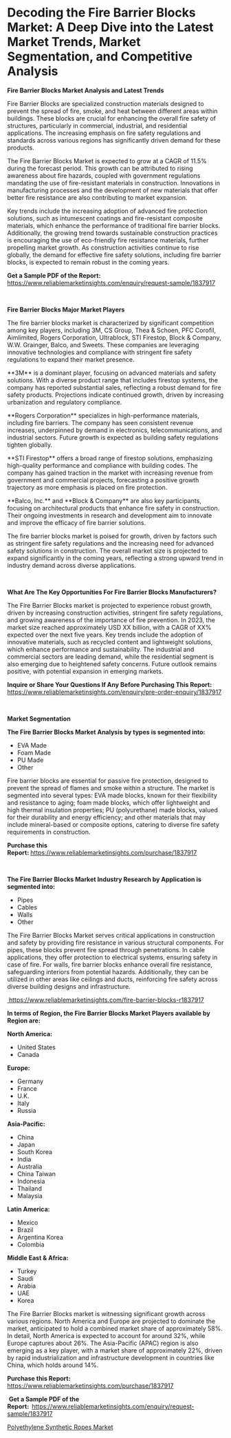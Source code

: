 <p><h1>Decoding the Fire Barrier Blocks Market: A Deep Dive into the Latest Market Trends, Market Segmentation, and Competitive Analysis</h1></p><p><strong>Fire Barrier Blocks Market Analysis and Latest Trends</strong></p>
<p><p>Fire Barrier Blocks are specialized construction materials designed to prevent the spread of fire, smoke, and heat between different areas within buildings. These blocks are crucial for enhancing the overall fire safety of structures, particularly in commercial, industrial, and residential applications. The increasing emphasis on fire safety regulations and standards across various regions has significantly driven demand for these products.</p><p>The Fire Barrier Blocks Market is expected to grow at a CAGR of 11.5% during the forecast period. This growth can be attributed to rising awareness about fire hazards, coupled with government regulations mandating the use of fire-resistant materials in construction. Innovations in manufacturing processes and the development of new materials that offer better fire resistance are also contributing to market expansion.</p><p>Key trends include the increasing adoption of advanced fire protection solutions, such as intumescent coatings and fire-resistant composite materials, which enhance the performance of traditional fire barrier blocks. Additionally, the growing trend towards sustainable construction practices is encouraging the use of eco-friendly fire resistance materials, further propelling market growth. As construction activities continue to rise globally, the demand for effective fire safety solutions, including fire barrier blocks, is expected to remain robust in the coming years.</p></p>
<p><strong>Get a Sample PDF of the Report:&nbsp;</strong> <a href="https://www.reliablemarketinsights.com/enquiry/request-sample/1837917?utm_campaign=3369&utm_medium=2&utm_source=Github&utm_content=ia&utm_term=03042025&utm_id=fire-barrier-blocks">https://www.reliablemarketinsights.com/enquiry/request-sample/1837917</a></p>
<p>&nbsp;</p>
<p><strong>Fire Barrier Blocks Major Market Players</strong></p>
<p><p>The fire barrier blocks market is characterized by significant competition among key players, including 3M, CS Group, Thea & Schoen, PFC Corofil, Aimlimited, Rogers Corporation, Ultrablock, STI Firestop, Block & Company, W.W. Grainger, Balco, and Sweets. These companies are leveraging innovative technologies and compliance with stringent fire safety regulations to expand their market presence.</p><p>**3M** is a dominant player, focusing on advanced materials and safety solutions. With a diverse product range that includes firestop systems, the company has reported substantial sales, reflecting a robust demand for fire safety products. Projections indicate continued growth, driven by increasing urbanization and regulatory compliance.</p><p>**Rogers Corporation** specializes in high-performance materials, including fire barriers. The company has seen consistent revenue increases, underpinned by demand in electronics, telecommunications, and industrial sectors. Future growth is expected as building safety regulations tighten globally.</p><p>**STI Firestop** offers a broad range of firestop solutions, emphasizing high-quality performance and compliance with building codes. The company has gained traction in the market with increasing revenue from government and commercial projects, forecasting a positive growth trajectory as more emphasis is placed on fire protection.</p><p>**Balco, Inc.** and **Block & Company** are also key participants, focusing on architectural products that enhance fire safety in construction. Their ongoing investments in research and development aim to innovate and improve the efficacy of fire barrier solutions.</p><p>The fire barrier blocks market is poised for growth, driven by factors such as stringent fire safety regulations and the increasing need for advanced safety solutions in construction. The overall market size is projected to expand significantly in the coming years, reflecting a strong upward trend in industry demand across diverse applications.</p></p>
<p>&nbsp;</p>
<p><strong>What Are The Key Opportunities For Fire Barrier Blocks Manufacturers?</strong></p>
<p><p>The Fire Barrier Blocks market is projected to experience robust growth, driven by increasing construction activities, stringent fire safety regulations, and growing awareness of the importance of fire prevention. In 2023, the market size reached approximately USD XX billion, with a CAGR of XX% expected over the next five years. Key trends include the adoption of innovative materials, such as recycled content and lightweight solutions, which enhance performance and sustainability. The industrial and commercial sectors are leading demand, while the residential segment is also emerging due to heightened safety concerns. Future outlook remains positive, with potential expansion in emerging markets.</p></p>
<p><strong>Inquire or Share Your Questions If Any Before Purchasing This Report:</strong> <a href="https://www.reliablemarketinsights.com/enquiry/pre-order-enquiry/1837917?utm_campaign=3369&utm_medium=2&utm_source=Github&utm_content=ia&utm_term=03042025&utm_id=fire-barrier-blocks">https://www.reliablemarketinsights.com/enquiry/pre-order-enquiry/1837917</a></p>
<p>&nbsp;</p>
<p><strong>Market Segmentation</strong></p>
<p><strong>The Fire Barrier Blocks Market Analysis by types is segmented into:</strong></p>
<p><ul><li>EVA Made</li><li>Foam Made</li><li>PU Made</li><li>Other</li></ul></p>
<p><p>Fire barrier blocks are essential for passive fire protection, designed to prevent the spread of flames and smoke within a structure. The market is segmented into several types: EVA made blocks, known for their flexibility and resistance to aging; foam made blocks, which offer lightweight and high thermal insulation properties; PU (polyurethane) made blocks, valued for their durability and energy efficiency; and other materials that may include mineral-based or composite options, catering to diverse fire safety requirements in construction.</p></p>
<p><strong>Purchase this Report:&nbsp;</strong><a href="https://www.reliablemarketinsights.com/purchase/1837917?utm_campaign=3369&utm_medium=2&utm_source=Github&utm_content=ia&utm_term=03042025&utm_id=fire-barrier-blocks">https://www.reliablemarketinsights.com/purchase/1837917</a></p>
<p>&nbsp;</p>
<p><strong>The Fire Barrier Blocks Market Industry Research by Application is segmented into:</strong></p>
<p><ul><li>Pipes</li><li>Cables</li><li>Walls</li><li>Other</li></ul></p>
<p><p>The Fire Barrier Blocks Market serves critical applications in construction and safety by providing fire resistance in various structural components. For pipes, these blocks prevent fire spread through penetrations. In cable applications, they offer protection to electrical systems, ensuring safety in case of fire. For walls, fire barrier blocks enhance overall fire resistance, safeguarding interiors from potential hazards. Additionally, they can be utilized in other areas like ceilings and ducts, reinforcing fire safety across diverse building designs and infrastructure.</p></p>
<p><a href="https://www.reliablemarketinsights.com/fire-barrier-blocks-r1837917?utm_campaign=3369&utm_medium=2&utm_source=Github&utm_content=ia&utm_term=03042025&utm_id=fire-barrier-blocks">&nbsp;https://www.reliablemarketinsights.com/fire-barrier-blocks-r1837917</a></p>
<p><strong>In terms of Region, the Fire Barrier Blocks Market Players available by Region are:</strong></p>
<p>
    <p> <strong> North America: </strong>
        <ul>
            <li>United States</li>
            <li>Canada</li>
        </ul>
        </p> 
    <p> <strong> Europe: </strong>
        <ul>
            <li>Germany</li>
            <li>France</li>
            <li>U.K.</li>
            <li>Italy</li>
            <li>Russia</li>
        </ul>
        </p> 
    <p> <strong> Asia-Pacific: </strong>
        <ul>
            <li>China</li>
            <li>Japan</li>
            <li>South Korea</li>
            <li>India</li>
            <li>Australia</li>
            <li>China Taiwan</li>
            <li>Indonesia</li>
            <li>Thailand</li>
            <li>Malaysia</li>
        </ul>
        </p> 
    <p> <strong> Latin America: </strong>
        <ul>
            <li>Mexico</li>
            <li>Brazil</li>
            <li>Argentina Korea</li>
            <li>Colombia</li>
        </ul>
        </p> 
    <p> <strong> Middle East & Africa: </strong>
        <ul>
            <li>Turkey</li>
            <li>Saudi</li>
            <li>Arabia</li>
            <li>UAE</li>
            <li>Korea</li>
        </ul>
    </p>
    </p>
<p><p>The Fire Barrier Blocks market is witnessing significant growth across various regions. North America and Europe are projected to dominate the market, anticipated to hold a combined market share of approximately 58%. In detail, North America is expected to account for around 32%, while Europe captures about 26%. The Asia-Pacific (APAC) region is also emerging as a key player, with a market share of approximately 22%, driven by rapid industrialization and infrastructure development in countries like China, which holds around 14%.</p></p>
<p><strong>Purchase this Report: </strong><a href="https://www.reliablemarketinsights.com/purchase/1837917?utm_campaign=3369&utm_medium=2&utm_source=Github&utm_content=ia&utm_term=03042025&utm_id=fire-barrier-blocks">https://www.reliablemarketinsights.com/purchase/1837917</a></p>
<p>&nbsp;<strong>Get a Sample PDF of the Report:&nbsp;&nbsp;</strong><a href="https://www.reliablemarketinsights.com/enquiry/request-sample/1837917?utm_campaign=3369&utm_medium=2&utm_source=Github&utm_content=ia&utm_term=03042025&utm_id=fire-barrier-blocks">https://www.reliablemarketinsights.com/enquiry/request-sample/1837917</a></p>
<p><strong></strong></p>
<p><p><a href="https://github.com/ziwersekos/Market-Research-Report-List-1/blob/main/polyethylene-synthetic-ropes-market.md?utm_campaign=3369&utm_medium=2&utm_source=Github&utm_content=ia&utm_term=03042025&utm_id=fire-barrier-blocks">Polyethylene Synthetic Ropes Market</a></p></p>